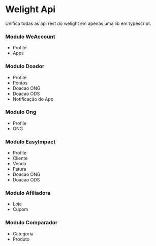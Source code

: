 # Welight Api #

Unifica todas as api rest do welight em apenas uma lib em typescript.

### Modulo WeAccount ###
* Profile
* Apps

### Modulo Doador ###
* Profile
* Pontos
* Doacao ONG
* Doacao ODS
* Notificação do App

### Modulo Ong ###
* Profile
* ONG

### Modulo EasyImpact ###
* Profile
* Cliente
* Venda
* Fatura
* Doacao ONG
* Doacao ODS

### Modulo Afiliadora ###
* Loja
* Cupom

### Modulo Comparador ###
* Categoria
* Produto
